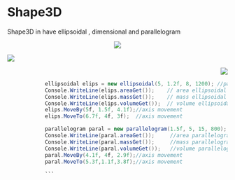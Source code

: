 # Shape3D
Shape3D in have ellipsoidal , dimensional and parallelogram

<p align="center">
<img src="https://upload.wikimedia.org/wikipedia/commons/c/c1/120-cell-inner.gif">
</p>
<p align="left">
<img src="http://www.ditutor.com/solid_gometry/images/r.gif">
</p>

<p align="right">
<img src="http://evlm.stuba.sk/~velichova/Matematika2/Kniha/Kapitola2/Images1/obl2.gif">
</p>



```csharp
            ellipsoidal elips = new ellipsoidal(5, 1.2f, 8, 1200); //parameters
            Console.WriteLine(elips.areaGet());    // area ellipsoidal
            Console.WriteLine(elips.massGet());    // mass ellipsoidal
            Console.WriteLine(elips.volumeGet());  // volume ellipsoidal
            elips.MoveBy(5f, 1.5f, 4.1f);//axis movement
            elips.MoveTo(6.7f, 4f, 3f);  //axis movement

            parallelogram paral = new parallelogram(1.5f, 5, 15, 800); //parameters
            Console.WriteLine(paral.areaGet());     //area parallelogram
            Console.WriteLine(paral.massGet());     //mass parallelogram
            Console.WriteLine(paral.volumeGet());   //volume parallelogram
            paral.MoveBy(4.1f, 4f, 2.9f);//axis movement
            paral.MoveTo(5.3f,1.1f,3.8f);//axis movement
            
            ```
            
